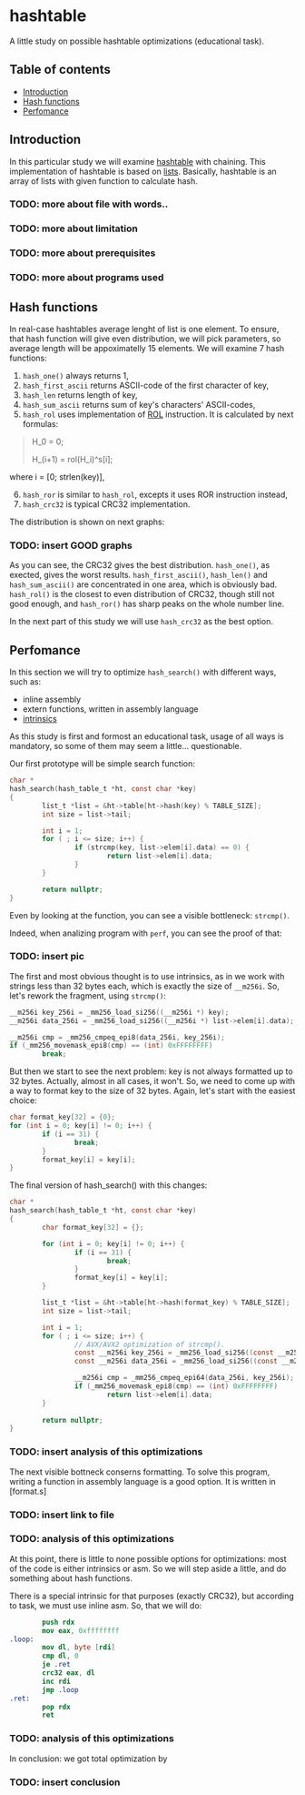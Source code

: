# hashtable

A little study on possible hashtable optimizations (educational task).

## Table of contents
* [Introduction](#introduction)
* [Hash functions](#hash-functions)
* [Perfomance](#perfomance)

## Introduction

In this particular study we will examine 
[hashtable](https://en.wikipedia.org/wiki/Hash_table "Read more about hashtables") with chaining. 
This implementation of hashtable is based on 
[lists](https://github.com/princess-oregano/list "See list source code"). Basically, 
hashtable is an array of lists with given function to calculate hash.

### TODO: more about file with words..
### TODO: more about limitation
### TODO: more about prerequisites
### TODO: more about programs used


## Hash functions
In real-case hashtables average lenght of list is one element. To ensure, that 
hash function will give even distribution, we will pick parameters, so average
length will be appoximatelly 15 elements. We will examine 7 hash functions:
1. `hash_one()` always returns 1,
2. `hash_first_ascii` returns ASCII-code of the first character of key,
3. `hash_len` returns length of key,
4. `hash_sum_ascii` returns sum of key's characters' ASCII-codes,
5. `hash_rol` uses implementation of 
[ROL](https://www.aldeid.com/wiki/X86-assembly/Instructions/rol "Read more about ROL") instruction. 
It is calculated by next formulas: 
> H_0 = 0; 
>
> H_(i+1) = rol(H_i)^s[i];

where i = [0; strlen(key)],

6. `hash_ror` is similar to `hash_rol`, excepts it uses ROR instruction instead,
7. `hash_crc32` is typical CRC32 implementation.

The distribution is shown on next graphs:

### TODO: insert GOOD graphs
    
As you can see, the CRC32 gives the best distribution. `hash_one()`, as exected,
gives the worst results. `hash_first_ascii()`, `hash_len()` and `hash_sum_ascii()`
are concentrated in one area, which is obviously bad. `hash_rol()` is the closest to even distribution
of CRC32, though still not good enough, and `hash_ror()` has sharp peaks on the whole
number line.

In the next part of this study we will use `hash_crc32` as the best option.

## Perfomance

In this section we will try to optimize `hash_search()` with different ways, such
as:
* inline assembly
* extern functions, written in assembly language
* [intrinsics](https://www.laruence.com/sse/ "Intel Intrinsic's Guide")

As this study is first and formost an educational task, usage of all ways is
mandatory, so some of them may seem a little... questionable. 

Our first prototype will be simple search function:
```c
char *
hash_search(hash_table_t *ht, const char *key)
{
        list_t *list = &ht->table[ht->hash(key) % TABLE_SIZE];
        int size = list->tail;

        int i = 1;
        for ( ; i <= size; i++) {
                if (strcmp(key, list->elem[i].data) == 0) {
                        return list->elem[i].data;
                }
        }

        return nullptr;
}
```
Even by looking at the function, you can see a visible bottleneck: `strcmp()`. 

Indeed, when analizing program with `perf`, you can see the proof of that:
### TODO: insert pic

The first and most obvious thought is to use intrinsics, as in we work with 
strings less than 32 bytes each, which is exactly the size of `__m256i`.
So, let's rework the fragment, using `strcmp()`:
```c
__m256i key_256i = _mm256_load_si256((__m256i *) key);
__m256i data_256i = _mm256_load_si256((__m256i *) list->elem[i].data);

__m256i cmp = _mm256_cmpeq_epi8(data_256i, key_256i);
if (_mm256_movemask_epi8(cmp) == (int) 0xFFFFFFFF)
        break;
```
But then we start to see the next problem: key is not always formatted up to 32 bytes.
Actually, almost in all cases, it won't. So, we need to come up with a way to 
format key to the size of 32 bytes. Again, let's start with the easiest choice:
```c
char format_key[32] = {0};
for (int i = 0; key[i] != 0; i++) {
        if (i == 31) {
                break;
        }
        format_key[i] = key[i];
}
```
The final version of hash_search() with this changes:
```c
char *
hash_search(hash_table_t *ht, const char *key)
{
        char format_key[32] = {};

        for (int i = 0; key[i] != 0; i++) {
                if (i == 31) {
                        break;
                }
                format_key[i] = key[i];
        }

        list_t *list = &ht->table[ht->hash(format_key) % TABLE_SIZE];
        int size = list->tail;

        int i = 1;
        for ( ; i <= size; i++) {
                // AVX/AVX2 optimization of strcmp().
                const __m256i key_256i = _mm256_load_si256((const __m256i *) format_key);
                const __m256i data_256i = _mm256_load_si256((const __m256i *) list->elem[i].data);

                __m256i cmp = _mm256_cmpeq_epi64(data_256i, key_256i);
                if (_mm256_movemask_epi8(cmp) == (int) 0xFFFFFFFF)
                        return list->elem[i].data;
        }
        
        return nullptr;
}
```

### TODO: insert analysis of this optimizations

The next visible bottneck conserns formatting. To solve this program, writing 
a function in assembly language is a good option. It is written in [format.s]

### TODO: insert link to file

### TODO: analysis of this optimizations

At this point, there is little to none possible options for optimizations:
most of the code is either intrinsics or asm. So we will step aside a little, and 
do something about hash functions.

There is a special intrinsic for that purposes (exactly CRC32), but according to task,
we must use inline asm. So, that we will do:
```nasm
        push rdx
        mov eax, 0xffffffff
.loop:
        mov dl, byte [rdi]
        cmp dl, 0
        je .ret
        crc32 eax, dl
        inc rdi
        jmp .loop
.ret:
        pop rdx
        ret
```

### TODO: analysis of this optimizations

In conclusion: we got total optimization by 

### TODO: insert conclusion

